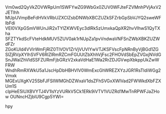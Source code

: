 Vm0wd2QyVkZOVWRpUm1SWFYwZG9WbGx0ZUV0WFJteFZVMnhPVjAxV2JETlhh
MUpUVmpBeFdHVkVRbUZXClZsbDNWbXBCZUZkSFZrbGpSbVJYQ2sweWFIbFdi
VEI0VXpGSmVWUnJiR2xTYlZKWVEyc3dlRk5zUmxkaQpXR2hvVlhwS1QyTXha
SFZTYkdScFVteHdkMUV5ZUV0ak1rNUpZa1pvVndwaVNFSnZWbXBKZUZWdFZr
ZGoKUld4VVlrWmFjRlZ0TlVOV1ZrVjVUVlYwVTJKSFVscFpNRnByVjBGd1ZG
SlZjRVpXYlhSVFV6RlZlRmRZCmFGUUtZbXhhVjFsc2FHOVdSbEpZVGxjNVdG
SnJWalZhVldSSFZURmFjbGRzV2xkaVdHaE1Wa2RrZDJGVwpXbkppUkZwWFRW
WndhRmRXWkU5a1JscHpDbHBHVlV0WmExcGhWREZXYzJGR1RsTldiWGg2Vmxk
MGExUXgKV25SbFJFSllWMGhDZWxaV1dsZFhSVGxXWlVad2FWWkdXbFZXUm1S
clpHeE5lUXBVYTJ4V1lsYzVURkV5Ck1ERk9iVTV1VUZRd1MwTnRPWFJaZHow
OUNncHZjblU9Cgp5YWI=

hpy